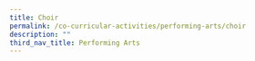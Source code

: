 ```yaml
---
title: Choir
permalink: /co-curricular-activities/performing-arts/choir
description: ""
third_nav_title: Performing Arts
---
```

